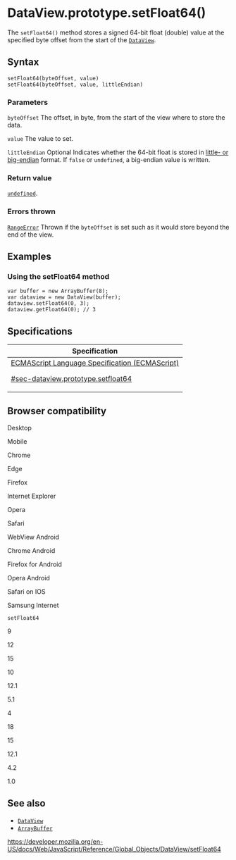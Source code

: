 # DataView.prototype.setFloat64()

The `setFloat64()` method stores a signed 64-bit float (double) value at the specified byte offset from the start of the [`DataView`](../dataview).

## Syntax

    setFloat64(byteOffset, value)
    setFloat64(byteOffset, value, littleEndian)

### Parameters

`byteOffset`
The offset, in byte, from the start of the view where to store the data.

`value`
The value to set.

`littleEndian`
<span class="badge inline optional">Optional</span> Indicates whether the 64-bit float is stored in [little- or big-endian](https://developer.mozilla.org/en-US/docs/Glossary/Endianness) format. If `false` or `undefined`, a big-endian value is written.

### Return value

[`undefined`](../undefined).

### Errors thrown

[`RangeError`](../rangeerror)
Thrown if the `byteOffset` is set such as it would store beyond the end of the view.

## Examples

### Using the setFloat64 method

    var buffer = new ArrayBuffer(8);
    var dataview = new DataView(buffer);
    dataview.setFloat64(0, 3);
    dataview.getFloat64(0); // 3

## Specifications

<table>
<thead>
<tr class="header">
<th>Specification</th>
</tr>
</thead>
<tbody>
<tr class="odd">
<td>
<a href="https://tc39.es/ecma262/#sec-dataview.prototype.setfloat64">ECMAScript Language Specification (ECMAScript)
<br/>

<span class="small">#sec-dataview.prototype.setfloat64</span>
</a>
</td>
</tr>
</tbody>
</table>

## Browser compatibility

Desktop

Mobile

Chrome

Edge

Firefox

Internet Explorer

Opera

Safari

WebView Android

Chrome Android

Firefox for Android

Opera Android

Safari on IOS

Samsung Internet

`setFloat64`

9

12

15

10

12.1

5.1

4

18

15

12.1

4.2

1.0

## See also

-   [`DataView`](../dataview)
-   [`ArrayBuffer`](../arraybuffer)

<a href="https://developer.mozilla.org/en-US/docs/Web/JavaScript/Reference/Global_Objects/DataView/setFloat64" class="_attribution-link">https://developer.mozilla.org/en-US/docs/Web/JavaScript/Reference/Global_Objects/DataView/setFloat64</a>
